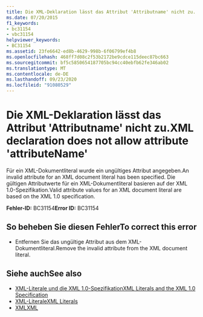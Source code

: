 ```yaml
---
title: Die XML-Deklaration lässt das Attribut 'Attributname' nicht zu.
ms.date: 07/20/2015
f1_keywords:
- bc31154
- vbc31154
helpviewer_keywords:
- BC31154
ms.assetid: 23fe6642-ed8b-4629-998b-6f06799ef4b8
ms.openlocfilehash: 468ff7d08c2f53b2172be9cdce115deec87bc663
ms.sourcegitcommit: bf5c5850654187705bc94cc40ebfb62fe346ab02
ms.translationtype: MT
ms.contentlocale: de-DE
ms.lasthandoff: 09/23/2020
ms.locfileid: "91080529"
---
```

# <a name="xml-declaration-does-not-allow-attribute-attributename"></a><span data-ttu-id="d2f6d-102">Die XML-Deklaration lässt das Attribut 'Attributname' nicht zu.</span><span class="sxs-lookup"><span data-stu-id="d2f6d-102">XML declaration does not allow attribute 'attributeName'</span></span>

<span data-ttu-id="d2f6d-103">Für ein XML-Dokumentliteral wurde ein ungültiges Attribut angegeben.</span><span class="sxs-lookup"><span data-stu-id="d2f6d-103">An invalid attribute for an XML document literal has been specified.</span></span> <span data-ttu-id="d2f6d-104">Die gültigen Attributwerte für ein XML-Dokumentliteral basieren auf der XML 1.0-Spezifikation.</span><span class="sxs-lookup"><span data-stu-id="d2f6d-104">Valid attribute values for an XML document literal are based on the XML 1.0 specification.</span></span>  
  
 <span data-ttu-id="d2f6d-105">**Fehler-ID:** BC31154</span><span class="sxs-lookup"><span data-stu-id="d2f6d-105">**Error ID:** BC31154</span></span>  
  
## <a name="to-correct-this-error"></a><span data-ttu-id="d2f6d-106">So beheben Sie diesen Fehler</span><span class="sxs-lookup"><span data-stu-id="d2f6d-106">To correct this error</span></span>  
  
- <span data-ttu-id="d2f6d-107">Entfernen Sie das ungültige Attribut aus dem XML-Dokumentliteral.</span><span class="sxs-lookup"><span data-stu-id="d2f6d-107">Remove the invalid attribute from the XML document literal.</span></span>  
  
## <a name="see-also"></a><span data-ttu-id="d2f6d-108">Siehe auch</span><span class="sxs-lookup"><span data-stu-id="d2f6d-108">See also</span></span>

- [<span data-ttu-id="d2f6d-109">XML-Literale und die XML 1.0-Spezifikation</span><span class="sxs-lookup"><span data-stu-id="d2f6d-109">XML Literals and the XML 1.0 Specification</span></span>](../programming-guide/language-features/xml/xml-literals-and-the-xml-1-0-specification.md)
- [<span data-ttu-id="d2f6d-110">XML-Literale</span><span class="sxs-lookup"><span data-stu-id="d2f6d-110">XML Literals</span></span>](../language-reference/xml-literals/index.md)
- [<span data-ttu-id="d2f6d-111">XML</span><span class="sxs-lookup"><span data-stu-id="d2f6d-111">XML</span></span>](../programming-guide/language-features/xml/index.md)
